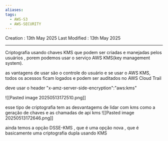 ```yaml
---
aliases: 
tags:
  - AWS-S3
  - AWS-SECURITY
---
```

Creation : 13th May 2025
Last Modified : 13th May 2025
___
Criptografia usando chaves KMS que podem ser criadas e manejadas pelos usuários , porem podemos usar o serviço AWS KMS(key management system).

as vantagens de usar são o controle do usuário e se usar o AWS KMS, todos os acessos ficam logados e podem ser auditados no AWS Cloud Trail

deve usar o header "x-amz-server-side-encryption":"aws:kms"	

![[Pasted image 20250513172510.png]]

esse tipo de criptografia tem as desvantagems de lidar com kms como a geração de chaves e as chamadas de api kms
![[Pasted image 20250513172646.png]]

ainda temos a opção DSSE-KMS , que é uma opção nova , que é basicamente uma criptografia dupla usando KMS